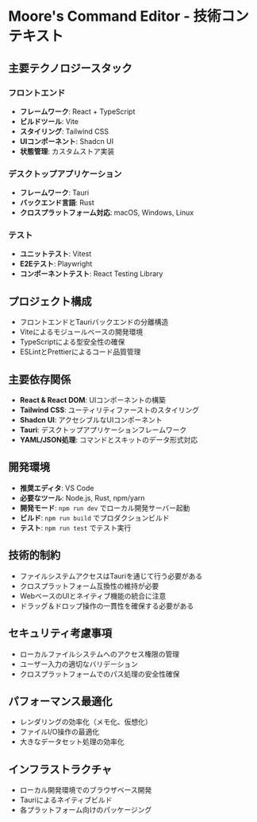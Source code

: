 # Moore's Command Editor - 技術コンテキスト

## 主要テクノロジースタック

### フロントエンド
- **フレームワーク**: React + TypeScript
- **ビルドツール**: Vite
- **スタイリング**: Tailwind CSS
- **UIコンポーネント**: Shadcn UI
- **状態管理**: カスタムストア実装

### デスクトップアプリケーション
- **フレームワーク**: Tauri
- **バックエンド言語**: Rust
- **クロスプラットフォーム対応**: macOS, Windows, Linux

### テスト
- **ユニットテスト**: Vitest
- **E2Eテスト**: Playwright
- **コンポーネントテスト**: React Testing Library

## プロジェクト構成
- フロントエンドとTauriバックエンドの分離構造
- Viteによるモジュールベースの開発環境
- TypeScriptによる型安全性の確保
- ESLintとPrettierによるコード品質管理

## 主要依存関係
- **React & React DOM**: UIコンポーネントの構築
- **Tailwind CSS**: ユーティリティファーストのスタイリング
- **Shadcn UI**: アクセシブルなUIコンポーネント
- **Tauri**: デスクトップアプリケーションフレームワーク
- **YAML/JSON処理**: コマンドとスキットのデータ形式対応

## 開発環境
- **推奨エディタ**: VS Code
- **必要なツール**: Node.js, Rust, npm/yarn
- **開発モード**: `npm run dev` でローカル開発サーバー起動
- **ビルド**: `npm run build` でプロダクションビルド
- **テスト**: `npm run test` でテスト実行

## 技術的制約
- ファイルシステムアクセスはTauriを通じて行う必要がある
- クロスプラットフォーム互換性の維持が必要
- WebベースのUIとネイティブ機能の統合に注意
- ドラッグ＆ドロップ操作の一貫性を確保する必要がある

## セキュリティ考慮事項
- ローカルファイルシステムへのアクセス権限の管理
- ユーザー入力の適切なバリデーション
- クロスプラットフォームでのパス処理の安全性確保

## パフォーマンス最適化
- レンダリングの効率化（メモ化、仮想化）
- ファイルI/O操作の最適化
- 大きなデータセット処理の効率化

## インフラストラクチャ
- ローカル開発環境でのブラウザベース開発
- Tauriによるネイティブビルド
- 各プラットフォーム向けのパッケージング